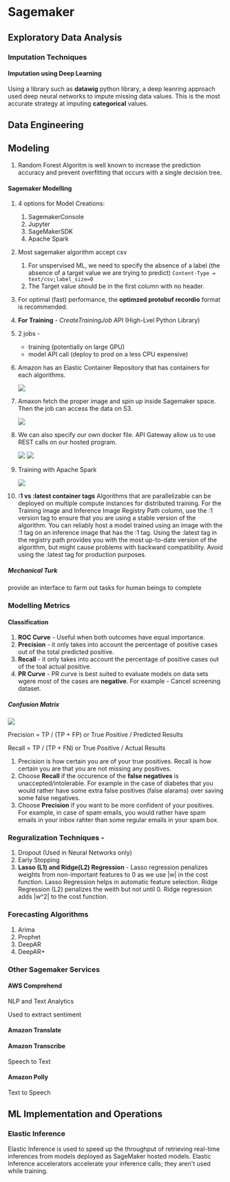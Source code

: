 # Sagemaker 

## Exploratory Data Analysis

### Imputation Techniques

#### Imputation using Deep Learning
Using a library such as **datawig** python library, a deep leanring approach used deep neural networks to impute missing data values. This is the most accurate strategy at imputing **categorical** values.




## Data Engineering

## Modeling

1. Random Forest Algoritm is well known to increase the prediction accuracy and prevent overfitting that occurs with a single decision tree.

#### Sagemaker Modelling

1. 4 options for Model Creations:
    1. SagemakerConsole
    2. Jupyter
    3. SageMakerSDK
    4. Apache Spark

2. Most sagemaker algorithm accept csv
    1. For unspervised ML, we need to specify the absence of a label (the absence of a target value we are trying to predict)
        ```Content-Type = text/csv;label_size=0```
    2. The Target value should be in the first column with no header.

3. For optimal (fast) performance, the **optimzed protobuf recordio** format is recommended.

4. **For Training** - _CreateTrainingJob_ API (High-Lvel Python Library)

5. 2 jobs - 
    - training (potentially on large GPU)
    - model API call (deploy to prod on a less CPU expensive)

6. Amazon has an Elastic Container Repository that has containers for each algorithms.

    <image src="./images/ECR.png">

6. Amaxon fetch the proper image and spin up inside Sagemaker space. Then the job can access the data on S3.

    <image src="./images/ECR_train.png">

7. We can also specify our own docker file. API Gateway allow us to use REST calls on our hosted program.

    <image src="./images/ECR_Docker_Train.png">
    <image src="./images/ECR_Docker_Host.png">

8. Training with Apache Spark

    <image src="./images/Sagemaker_Spark.png">

9. **:1 vs :latest container tags** Algorithms that are parallelizable can be deployed on multiple compute instances for distributed training. For the Training image and Inference Image Registry Path column, use the :1 version tag to ensure that you are using a stable version of the algorithm. You can reliably host a model trained using an image with the :1 tag on an inference image that has the :1 tag. Using the :latest tag in the registry path provides you with the most up-to-date version of the algorithm, but might cause problems with backward compatibility. Avoid using the :latest tag for production purposes.
    



##### Mechanical Turk
provide an interface to farm out tasks for human beings to complete




### Modelling Metrics 

#### Classification
1. **ROC Curve** - Useful when both outcomes have equal importance.
2. **Precision** - it only takes into account the percentage of positive cases out of the total predicted positive.
3. **Recall** - it only takes into account the percentage of positive cases out of the toal actual positive.
4. **PR Curve** - PR curve is best suited to evaluate models on data sets wgere most of the cases are **negative**. For example - Cancel screening dataset.

##### Confusion Matrix

<image src="./images/Confusion_Matrix.png">

Precision = TP / (TP + FP)  or True Positive / Predicted Results

Recall = TP / (TP + FN) or True Positive / Actual Results

1. Precision is how certain you are of your true positives. Recall is how certain you are that you are not missing any positives.
2. Choose **Recall** if the occurence of the **false negatives** is unaccepted/intolerable. For example in the case of diabetes that you would rather have some extra false positives (false alarams) over saving some false negatives.
3. Choose **Precision** if you want to be more confident of your positives. For example, in case of spam emails, you would rather have spam emails in your inbox rahter than some regular emails in your spam box.





### Reguralization Techniques -

1. Dropout (Used in Neural Networks only)
2. Early Stopping
3. **Lasso (L1) and Ridge(L2) Regression** - Lasso regression penalizes weights from non-important features to 0 as we use |w| in the cost function. Lasso Regression helps in automatic feature selection. Ridge Regression (L2) penalizes the weith but not until 0. Ridge regression adds |w^2| to the cost function.



### Forecasting Algorithms

1. Arima
2. Prophet
3. DeepAR
4. DeepAR+

### Other Sagemaker Services

#### AWS Comprehend

NLP and Text Analytics

Used to extract sentiment

#### Amazon Translate 

#### Amazon Transcribe
Speech to Text

#### Amazon Polly
Text to Speech


## ML Implementation and Operations

### Elastic Inference 
Elastic Inference is used to speed up the throughput of retrieving real-time inferences from models deployed as SageMaker hosted models. Elastic Inference accelerators accelerate your inference calls; they aren't used while training.